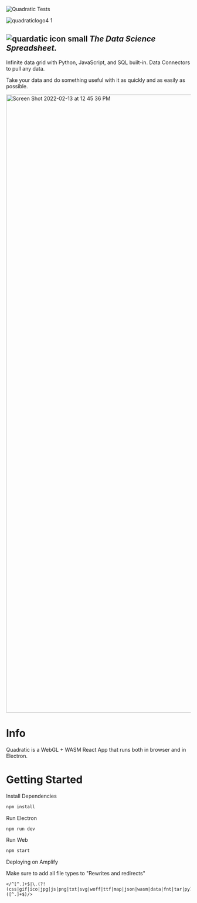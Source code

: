 ![Quadratic Tests](https://github.com/quadratic-eng/quadratic/actions/workflows/main.yml/badge.svg)

![quadraticlogo4 1](https://user-images.githubusercontent.com/3479421/162037216-2fea1620-2310-4cfa-96fb-31299195e3a9.png)

![quardatic icon small](https://user-images.githubusercontent.com/3479421/162039117-02f85f2c-e382-4ed8-ac39-64efab17a144.svg)  **_The Data Science Spreadsheet._**
----

Infinite data grid with Python, JavaScript, and SQL built-in. Data Connectors to pull any data.

Take your data and do something useful with it as quickly and as easily as possible.

<img width="1680" alt="Screen Shot 2022-02-13 at 12 45 36 PM" src="https://user-images.githubusercontent.com/3479421/153772038-08865af4-cdc4-4b56-809a-259a89461595.png">

# Info

Quadratic is a WebGL + WASM React App that runs both in browser and in Electron.

# Getting Started

Install Dependencies

```bash
npm install
```

Run Electron

```bash
npm run dev
```

Run Web

```bash
npm start
```

Deploying on Amplify

Make sure to add all file types to "Rewrites and redirects"

```
</^[^.]+$|\.(?!(css|gif|ico|jpg|js|png|txt|svg|woff|ttf|map|json|wasm|data|fnt|tar|py)$)([^.]+$)/>
```
